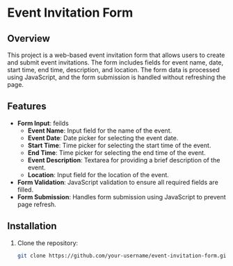 # Event Invitation Form

## Overview
This project is a web-based event invitation form that allows users to create and submit event invitations. The form includes fields for event name, date, start time, end time, description, and location. 
The form data is processed using JavaScript, and the form submission is handled without refreshing the page.

## Features
- **Form Input**: feilds
  - **Event Name**: Input field for the name of the event.
  - **Event Date**: Date picker for selecting the event date.
  - **Start Time**: Time picker for selecting the start time of the event.
  - **End Time**: Time picker for selecting the end time of the event.
  - **Event Description**: Textarea for providing a brief description of the event.
  - **Location**: Input field for the location of the event.
- **Form Validation**: JavaScript validation to ensure all required fields are filled.
- **Form Submission**: Handles form submission using JavaScript to prevent page refresh.

## Installation
1. Clone the repository:
   ```bash
   git clone https://github.com/your-username/event-invitation-form.git
